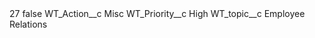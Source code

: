 <?xml version="1.0" encoding="UTF-8"?>
<CustomMetadata xmlns="http://soap.sforce.com/2006/04/metadata" xmlns:xsi="http://www.w3.org/2001/XMLSchema-instance" xmlns:xsd="http://www.w3.org/2001/XMLSchema">
    <label>27</label>
    <protected>false</protected>
    <values>
        <field>WT_Action__c</field>
        <value xsi:type="xsd:string">Misc</value>
    </values>
    <values>
        <field>WT_Priority__c</field>
        <value xsi:type="xsd:string">High</value>
    </values>
    <values>
        <field>WT_topic__c</field>
        <value xsi:type="xsd:string">Employee Relations</value>
    </values>
</CustomMetadata>
